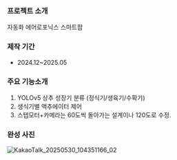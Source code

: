 ### 프로젝트 소개
자동화 에어로포닉스 스마트팜



### 제작 기간 
- 2024.12~2025.05

  

### 주요 기능소개

1. YOLOv5 상추 성장기 분류 (정식기/생육기/수확기) 
2. 생식기별 액추에이터 제어 
3. 스텝모터+카메라는 60도씩 돌아가는 설계이나 120도로 수정.

   

### 완성 사진
![KakaoTalk_20250530_104351166_02](https://github.com/user-attachments/assets/06eeb5d4-2e0a-48a1-a0ff-4048e4f69ce9)
